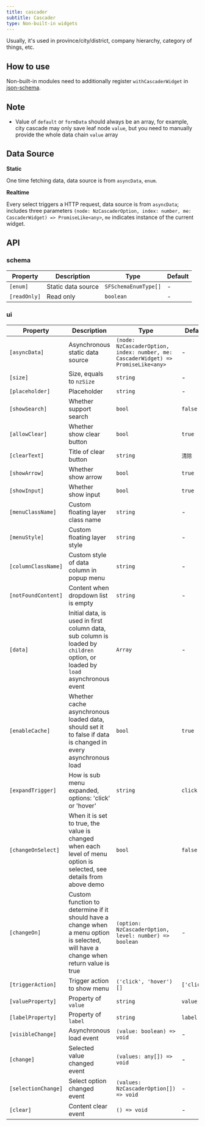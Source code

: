 ```yaml
---
title: cascader
subtitle: Cascader
type: Non-built-in widgets
---
```


Usually, it's used in province/city/district, company hierarchy, category of things, etc.

## How to use

Non-built-in modules need to additionally register `withCascaderWidget` in [json-schema](https://github.com/hbyunzai/ng-yunzai/blob/master/src/app/shared/json-schema/index.ts#L9).

## Note

- Value of `default` or `formData` should always be an array, for example, city cascade may only save leaf node `value`, but you need to manually provide the whole data chain `value` array

## Data Source

**Static**

One time fetching data, data source is from `asyncData`, `enum`.

**Realtime**

Every select triggers a HTTP request, data source is from `asyncData`; includes three parameters `(node: NzCascaderOption, index: number, me: CascaderWidget) => PromiseLike<any>`, `me` indicates instance of the current widget.

## API

### schema

| Property | Description | Type | Default |
|----------|-------------|------|---------|
| `[enum]` | Static data source | `SFSchemaEnumType[]` | - |
| `[readOnly]` | Read only | `boolean` | - |

### ui

| Property | Description | Type | Default |
|----------|-------------|------|---------|
| `[asyncData]` | Asynchronous static data source | `(node: NzCascaderOption, index: number, me: CascaderWidget) => PromiseLike<any>` | - |
| `[size]` | Size, equals to `nzSize` | `string` | - |
| `[placeholder]` | Placeholder | `string` | - |
| `[showSearch]` | Whether support search | `bool` | `false` |
| `[allowClear]` | Whether show clear button | `bool` | `true` |
| `[clearText]` | Title of clear button | `string` | `清除` |
| `[showArrow]` | Whether show arrow | `bool` | `true` |
| `[showInput]` | Whether show input | `bool` | `true` |
| `[menuClassName]` | Custom floating layer class name | `string` | - |
| `[menuStyle]` | Custom floating layer style | `string` | - |
| `[columnClassName]` | Custom style of data column in popup menu | `string` | - |
| `[notFoundContent]` | Content when dropdown list is empty | `string` | - |
| `[data]` | Initial data, is used in first column data, sub column is loaded by `children` option, or loaded by `load` asynchronous event | `Array` | - |
| `[enableCache]` | Whether cache asynchronous loaded data, should set it to false if data is changed in every asynchronous load | `bool` | `true` |
| `[expandTrigger]` | How is sub menu expanded, options: 'click' or 'hover' | `string` | `click` |
| `[changeOnSelect]` | When it is set to true, the value is changed when each level of menu option is selected, see details from above demo | `bool` | `false` |
| `[changeOn]` | Custom function to determine if it should have a change when a menu option is selected, will have a change when return value is true | `(option: NzCascaderOption, level: number) => boolean` | - |
| `[triggerAction]` | Trigger action to show menu | `('click', 'hover')[]` | `['click']` |
| `[valueProperty]` | Property of `value` | `string` | `value` |
| `[labelProperty]` | Property of `label` | `string` | `label` |
| `[visibleChange]` | Asynchronous load event | `(value: boolean) => void` | - |
| `[change]` | Selected value changed event | `(values: any[]) => void` | - |
| `[selectionChange]` | Select option changed event | `(values: NzCascaderOption[]) => void` | - |
| `[clear]` | Content clear event | `() => void` | - |
